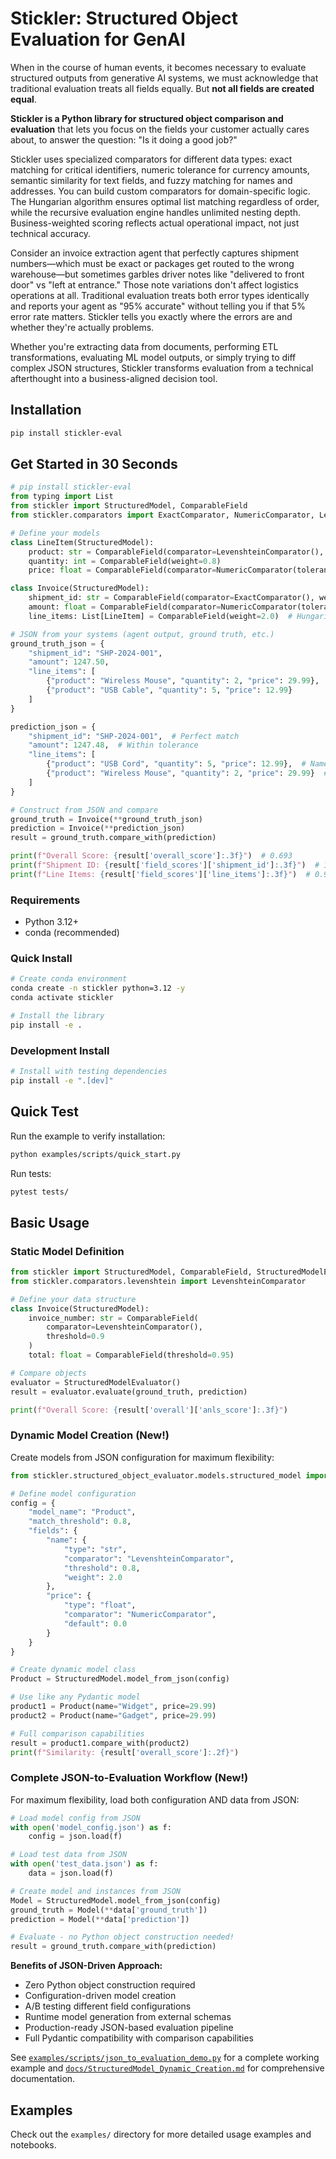 # Stickler: Structured Object Evaluation for GenAI

When in the course of human events, it becomes necessary to evaluate structured outputs from generative AI systems, we must acknowledge that traditional evaluation treats all fields equally. But **not all fields are created equal**.

**Stickler is a Python library for structured object comparison and evaluation** that lets you focus on the fields your customer actually cares about, to answer the question: "Is it doing a good job?" 

Stickler uses specialized comparators for different data types: exact matching for critical identifiers, numeric tolerance for currency amounts, semantic similarity for text fields, and fuzzy matching for names and addresses. You can build custom comparators for domain-specific logic. The Hungarian algorithm ensures optimal list matching regardless of order, while the recursive evaluation engine handles unlimited nesting depth. Business-weighted scoring reflects actual operational impact, not just technical accuracy.

Consider an invoice extraction agent that perfectly captures shipment numbers—which must be exact or packages get routed to the wrong warehouse—but sometimes garbles driver notes like "delivered to front door" vs "left at entrance." Those note variations don't affect logistics operations at all. Traditional evaluation treats both error types identically and reports your agent as "95% accurate" without telling you if that 5% error rate matters. Stickler tells you exactly where the errors are and whether they're actually problems.

Whether you're extracting data from documents, performing ETL transformations, evaluating ML model outputs, or simply trying to diff complex JSON structures, Stickler transforms evaluation from a technical afterthought into a business-aligned decision tool.

## Installation
```bash
pip install stickler-eval
```

## Get Started in 30 Seconds

```python
# pip install stickler-eval
from typing import List
from stickler import StructuredModel, ComparableField
from stickler.comparators import ExactComparator, NumericComparator, LevenshteinComparator

# Define your models
class LineItem(StructuredModel):
    product: str = ComparableField(comparator=LevenshteinComparator(), weight=1.0)
    quantity: int = ComparableField(weight=0.8)
    price: float = ComparableField(comparator=NumericComparator(tolerance=0.01), weight=1.2)

class Invoice(StructuredModel):
    shipment_id: str = ComparableField(comparator=ExactComparator(), weight=3.0)  # Critical
    amount: float = ComparableField(comparator=NumericComparator(tolerance=0.01), weight=2.0)
    line_items: List[LineItem] = ComparableField(weight=2.0)  # Hungarian matching!

# JSON from your systems (agent output, ground truth, etc.)
ground_truth_json = {
    "shipment_id": "SHP-2024-001",
    "amount": 1247.50,
    "line_items": [
        {"product": "Wireless Mouse", "quantity": 2, "price": 29.99},
        {"product": "USB Cable", "quantity": 5, "price": 12.99}
    ]
}

prediction_json = {
    "shipment_id": "SHP-2024-001",  # Perfect match
    "amount": 1247.48,  # Within tolerance
    "line_items": [
        {"product": "USB Cord", "quantity": 5, "price": 12.99},  # Name variation
        {"product": "Wireless Mouse", "quantity": 2, "price": 29.99}  # Reordered
    ]
}

# Construct from JSON and compare
ground_truth = Invoice(**ground_truth_json)
prediction = Invoice(**prediction_json)
result = ground_truth.compare_with(prediction)

print(f"Overall Score: {result['overall_score']:.3f}")  # 0.693
print(f"Shipment ID: {result['field_scores']['shipment_id']:.3f}")  # 1.000 - exact match
print(f"Line Items: {result['field_scores']['line_items']:.3f}")  # 0.926 - Hungarian optimal matching
```

### Requirements
- Python 3.12+
- conda (recommended)

### Quick Install
```bash
# Create conda environment
conda create -n stickler python=3.12 -y
conda activate stickler

# Install the library
pip install -e .
```

### Development Install
```bash
# Install with testing dependencies
pip install -e ".[dev]"
```

## Quick Test

Run the example to verify installation:
```bash
python examples/scripts/quick_start.py
```

Run tests:
```bash
pytest tests/
```

## Basic Usage

### Static Model Definition

```python
from stickler import StructuredModel, ComparableField, StructuredModelEvaluator
from stickler.comparators.levenshtein import LevenshteinComparator

# Define your data structure
class Invoice(StructuredModel):
    invoice_number: str = ComparableField(
        comparator=LevenshteinComparator(),
        threshold=0.9
    )
    total: float = ComparableField(threshold=0.95)

# Compare objects
evaluator = StructuredModelEvaluator()
result = evaluator.evaluate(ground_truth, prediction)

print(f"Overall Score: {result['overall']['anls_score']:.3f}")
```

### Dynamic Model Creation (New!)

Create models from JSON configuration for maximum flexibility:

```python
from stickler.structured_object_evaluator.models.structured_model import StructuredModel

# Define model configuration
config = {
    "model_name": "Product",
    "match_threshold": 0.8,
    "fields": {
        "name": {
            "type": "str",
            "comparator": "LevenshteinComparator",
            "threshold": 0.8,
            "weight": 2.0
        },
        "price": {
            "type": "float",
            "comparator": "NumericComparator",
            "default": 0.0
        }
    }
}

# Create dynamic model class
Product = StructuredModel.model_from_json(config)

# Use like any Pydantic model
product1 = Product(name="Widget", price=29.99)
product2 = Product(name="Gadget", price=29.99)

# Full comparison capabilities
result = product1.compare_with(product2)
print(f"Similarity: {result['overall_score']:.2f}")
```

### Complete JSON-to-Evaluation Workflow (New!)

For maximum flexibility, load both configuration AND data from JSON:

```python
# Load model config from JSON
with open('model_config.json') as f:
    config = json.load(f)

# Load test data from JSON  
with open('test_data.json') as f:
    data = json.load(f)

# Create model and instances from JSON
Model = StructuredModel.model_from_json(config)
ground_truth = Model(**data['ground_truth'])
prediction = Model(**data['prediction'])

# Evaluate - no Python object construction needed!
result = ground_truth.compare_with(prediction)
```

**Benefits of JSON-Driven Approach:**
- Zero Python object construction required
- Configuration-driven model creation
- A/B testing different field configurations
- Runtime model generation from external schemas
- Production-ready JSON-based evaluation pipeline
- Full Pydantic compatibility with comparison capabilities

See [`examples/scripts/json_to_evaluation_demo.py`](examples/scripts/json_to_evaluation_demo.py) for a complete working example and [`docs/StructuredModel_Dynamic_Creation.md`](docs/StructuredModel_Dynamic_Creation.md) for comprehensive documentation.

## Examples

Check out the `examples/` directory for more detailed usage examples and notebooks.
